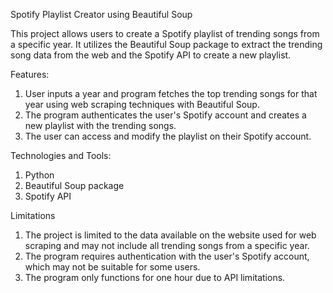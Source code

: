 Spotify Playlist Creator using Beautiful Soup

This project allows users to create a Spotify playlist of trending songs from a specific year. It utilizes the Beautiful Soup package to extract the trending song data from the web and the Spotify API to create a new playlist.

Features:

1. User inputs a year and program fetches the top trending songs for that year using web scraping techniques with Beautiful Soup.
2. The program authenticates the user's Spotify account and creates a new playlist with the trending songs.
3. The user can access and modify the playlist on their Spotify account.


Technologies and Tools:

1. Python
2. Beautiful Soup package
3. Spotify API

Limitations
1. The project is limited to the data available on the website used for web scraping and may not include all trending songs from a specific year.
2. The program requires authentication with the user's Spotify account, which may not be suitable for some users.
3. The program only functions for one hour due to API limitations.
